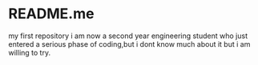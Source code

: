 # README.me
my first repository
i am now a second year engineering student who just entered a serious phase of coding,but i dont know much about it but i am willing to try.
